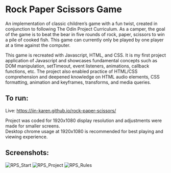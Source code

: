 # Rock Paper Scissors Game
An implementation of classic children’s game with a fun twist, created in conjunction to following The Odin Project Curriculum. As a camper, the goal of the game is to beat the bear in five rounds of rock, paper, scissors to win a pile of cooked fish. This game can currently only be played by one player at a time against the computer.

This game is recreated with Javascript, HTML, and CSS. It is my first project application of Javascript and showcases fundamental concepts such as DOM manipulation, setTimeout, event listeners, animations, callback functions, etc. The project also enabled practice of HTML/CSS comprehension and deepened knowledge on HTML audio elements, CSS formatting, animation and keyframes, transforms, and media queries.

## To run:
Live: https://jin-karen.github.io/rock-paper-scissors/

Project was coded for 1920x1080 display resolution and adjustments were made for smaller screens.<br/>
Desktop chrome usage at 1920x1080 is recommended for best playing and viewing experience.  

## Screenshots:
![RPS_Start](https://user-images.githubusercontent.com/102393842/217392838-8eb93f6d-f870-4570-90f7-305298c2d3c3.png)
![RPS_Project](https://user-images.githubusercontent.com/102393842/217392719-bcd6045b-e45b-4dd6-b5e3-6237f055f1d1.png)
![RPS_Rules](https://user-images.githubusercontent.com/102393842/217392731-fd3d4abe-cd53-4284-9b82-b718cccf602f.png)
